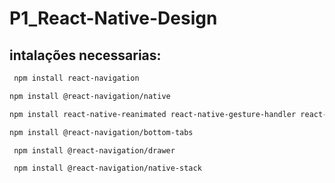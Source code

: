 # P1_React-Native-Design

## intalações necessarias: 
```bash
 npm install react-navigation
```
```bash
npm install @react-navigation/native
```

```bash
npm install react-native-reanimated react-native-gesture-handler react-native-screens react-native-safe-area-context @react-native-community/masked-view
```

```bash
npm install @react-navigation/bottom-tabs
```

```bash
 npm install @react-navigation/drawer
```
```bash
 npm install @react-navigation/native-stack
```

